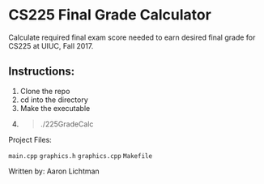 # CS225 Final Grade Calculator
Calculate required final exam score needed to earn desired final grade for CS225 at UIUC, Fall 2017.

## Instructions:
 
1. Clone the repo
2. cd into the directory
3. Make the executable
2. >./225GradeCalc


Project Files:

  `main.cpp`
  `graphics.h`
  `graphics.cpp`
  `Makefile`
  
Written by: Aaron Lichtman
